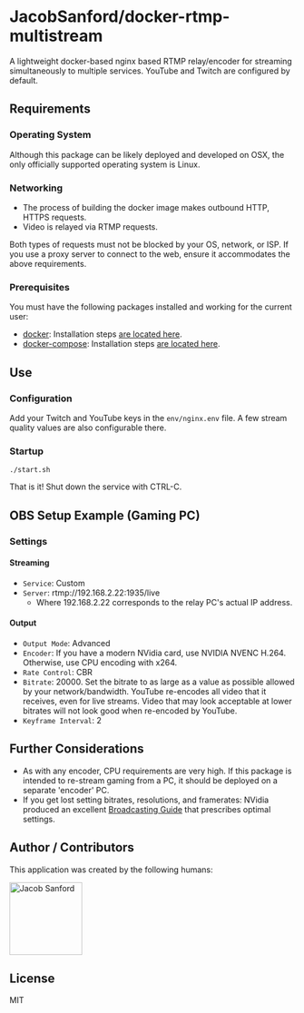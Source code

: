 # JacobSanford/docker-rtmp-multistream
A lightweight docker-based nginx based RTMP relay/encoder for streaming simultaneously to multiple services. YouTube and Twitch are configured by default.

## Requirements
### Operating System
Although this package can be likely deployed and developed on OSX, the only officially supported operating system is Linux.

### Networking
* The process of building the docker image makes outbound HTTP, HTTPS requests.
* Video is relayed via RTMP requests.

Both types of requests must not be blocked by your OS, network, or ISP. If you use a proxy server to connect to the web, ensure it accommodates the above requirements.

### Prerequisites
You must have the following packages installed and working for the current user:

* [docker](https://www.docker.com): Installation steps [are located here](https://docs.docker.com/install/).
* [docker-compose](https://docs.docker.com/compose/): Installation steps [are located here](https://docs.docker.com/compose/install/).

## Use
### Configuration
Add your Twitch and YouTube keys in the ```env/nginx.env``` file. A few stream quality values are also configurable there.

### Startup
```
./start.sh
```
That is it! Shut down the service with CTRL-C.

## OBS Setup Example (Gaming PC)
### Settings
#### Streaming
* ```Service```: Custom
* ```Server```: rtmp://192.168.2.22:1935/live
  * Where 192.168.2.22 corresponds to the relay PC's actual IP address.

#### Output
* ```Output Mode```: Advanced
* ```Encoder```: If you have a modern NVidia card, use NVIDIA NVENC H.264. Otherwise, use CPU encoding with x264.
* ```Rate Control```: CBR
* ```Bitrate```: 20000. Set the bitrate to as large as a value as possible allowed by your network/bandwidth. YouTube re-encodes all video that it receives, even for live streams. Video that may look acceptable at lower bitrates will not look good when re-encoded by YouTube.
* ```Keyframe Interval```: 2

## Further Considerations

* As with any encoder, CPU requirements are very high. If this package is intended to re-stream gaming from a PC, it should be deployed on a separate 'encoder' PC.
* If you get lost setting bitrates, resolutions, and framerates: NVidia produced an excellent [Broadcasting Guide](https://www.nvidia.com/en-us/geforce/guides/broadcasting-guide/) that prescribes optimal settings.

## Author / Contributors
This application was created by the following humans:

<a href="https://github.com/JacobSanford"><img src="https://avatars.githubusercontent.com/u/244894?v=3" title="Jacob Sanford" width="128" height="128"></a>

## License
MIT
